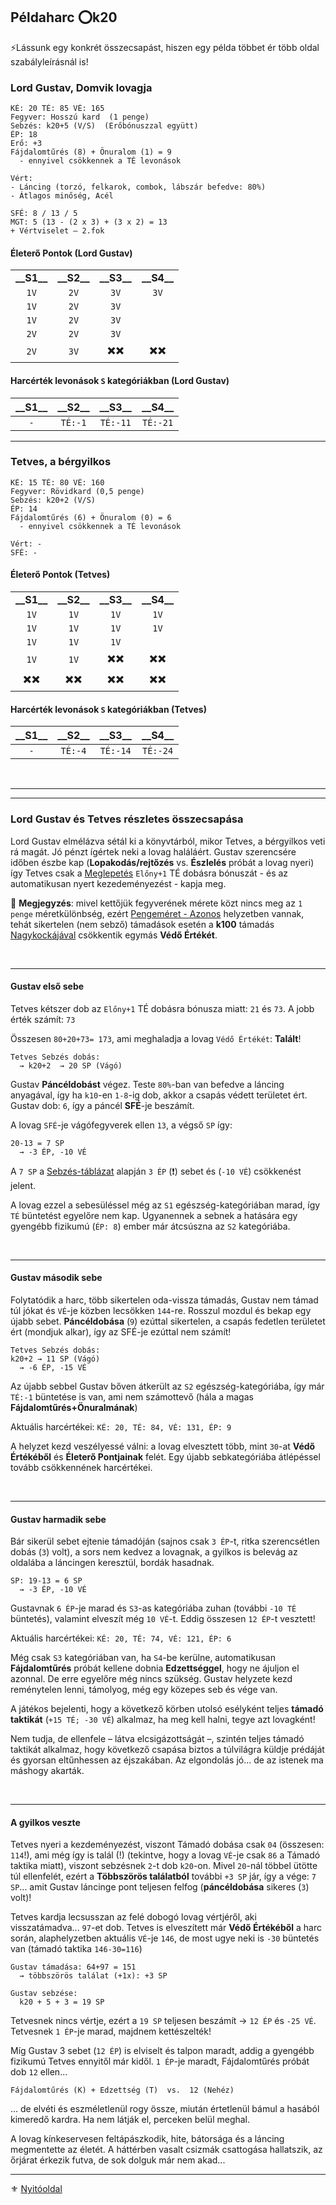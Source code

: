 ## Példaharc ⭕k20

⚡Lássunk egy konkrét összecsapást, hiszen egy példa többet ér több oldal szabályleírásnál is!

### Lord Gustav, Domvik lovagja

```
KÉ: 20 TÉ: 85 VÉ: 165
Fegyver: Hosszú kard  (1 penge)
Sebzés: k20+5 (V/S)  (Erőbónuszzal együtt)
ÉP: 18
Erő: +3
Fájdalomtűrés (8) + Önuralom (1) = 9
  - ennyivel csökkennek a TÉ levonások

Vért:
- Láncing (torzó, felkarok, combok, lábszár befedve: 80%)
- Átlagos minőség, Acél

SFÉ: 8 / 13 / 5
MGT: 5 (13 - (2 x 3) + (3 x 2) = 13
+ Vértviselet – 2.fok
```

#### Életerő Pontok (Lord Gustav)

|                |                |                |                |
| :------------: | :------------: | :------------: | :------------: |
| **\_\_S1\_\_** | **\_\_S2\_\_** | **\_\_S3\_\_** | **\_\_S4\_\_** |
|      `1V`      |      `2V`      |      `3V`      |      `3V`      |
|      `1V`      |      `2V`      |      `3V`      |                |
|      `1V`      |      `2V`      |      `3V`      |                |
|      `2V`      |      `2V`      |      `3V`      |                |
|      `2V`      |      `3V`      |      ✖️✖️      |      ✖️✖️      |

#### Harcérték levonások `S` kategóriákban (Lord Gustav)

| **\_\_S1\_\_** | **\_\_S2\_\_** | **\_\_S3\_\_** | **\_\_S4\_\_** |
| :------------: | :------------: | :------------: | :------------: |
|      `-`       |    `TÉ:-1`     |    `TÉ:-11`    |    `TÉ:-21`    |

---
### Tetves, a bérgyilkos

```
KÉ: 15 TÉ: 80 VÉ: 160
Fegyver: Rövidkard (0,5 penge)
Sebzés: k20+2 (V/S)
ÉP: 14
Fájdalomtűrés (6) + Önuralom (0) = 6
  - ennyivel csökkennek a TÉ levonások

Vért: -
SFÉ: -
```

#### Életerő Pontok (Tetves)

|     |     |     |     |
|:---:|:---:|:---:|:---:|
|**\_\_S1\_\_**|**\_\_S2\_\_**|**\_\_S3\_\_**|**\_\_S4\_\_**|
|`1V`|`1V`|`1V`|`1V`|
|`1V`|`1V`|`1V`|`1V`|
|`1V`|`1V`|`1V`|    |
|`1V`|`1V`|✖️✖️|✖️✖️|
|✖️✖️|✖️✖️|✖️✖️|✖️✖️|

#### Harcérték levonások `S` kategóriákban (Tetves)

| **\_\_S1\_\_** | **\_\_S2\_\_** | **\_\_S3\_\_** | **\_\_S4\_\_** |
| :------------: | :------------: | :------------: | :------------: |
|      `-`       |    `TÉ:-4`     |    `TÉ:-14`    |    `TÉ:-24`    |

<br />

---
---
### Lord Gustav és Tetves részletes összecsapása

Lord Gustav elmélázva sétál ki a könyvtárból, mikor Tetves, a bérgyilkos veti rá magát. Jó pénzt ígértek neki a lovag haláláért. Gustav szerencsére időben észbe kap (**Lopakodás/rejtőzés** vs. **Észlelés** próbát a lovag nyeri) így Tetves csak a [Meglepetés](065_01_harci_helyzetek.md#meglepet%C3%A9s) `Előny+1` TÉ dobásra bónuszát - és az automatikusan nyert kezedeményezést - kapja meg.

🔆 **Megjegyzés**: mivel kettőjük fegyverének mérete közt nincs meg az `1 penge` méretkülönbség, ezért [Pengeméret - Azonos](065_01_harci_helyzetek.md#fegyverm%C3%A9ret---azonos) helyzetben vannak, tehát sikertelen (nem sebző) támadások esetén a **k100** támadás [Nagykockájával](081_hatasok.md#-v%C3%A9-cs%C3%B6kkent%C3%A9s---nagykocka) csökkentik egymás **Védő Értékét**.

<br />

---
#### Gustav első sebe

Tetves kétszer dob az `Előny+1` TÉ dobásra bónusza miatt: `21` és `73`. A jobb érték számít: `73`

Összesen `80+20+73= 173`, ami meghaladja a lovag `Védő Értékét`: **Talált**!

```
Tetves Sebzés dobás:
  → k20+2  → 20 SP (Vágó)
```

Gustav **Páncéldobást** végez. Teste `80%`-ban van befedve a láncing anyagával, így ha `k10`-en `1-8`-ig dob, akkor a csapás védett területet ért.\
Gustav dob: `6`, így a páncél **SFÉ**-je beszámít.

A lovag `SFÉ`-je vágófegyverek ellen `13`, a végső `SP` így:

```
20-13 = 7 SP
  → -3 ÉP, -10 VÉ
```

A `7 SP` a [Sebzés-táblázat](064_02_06_sebzes.md#sp-%C3%A1tv%C3%A1lt%C3%A1sa-%C3%A9p-sebz%C3%A9sre-%C3%A9s-v%C3%A9-cs%C3%B6kkent%C3%A9sre) alapján `3 ÉP` (❗) sebet és (`-10 VÉ`) csökkenést jelent.

A lovag ezzel a sebesüléssel még az `S1` egészség-kategóriában marad, így `TÉ` büntetést egyelőre nem kap. Ugyanennek a sebnek a hatására egy gyengébb fizikumú (`ÉP: 8`) ember már átcsúszna az `S2` kategóriába.

<br />

---
#### Gustav második sebe

Folytatódik a harc, több sikertelen oda-vissza támadás, Gustav nem támad túl jókat és `VÉ`-je közben lecsökken `144`-re. Rosszul mozdul és bekap egy újabb sebet. **Páncéldobása** (`9`) ezúttal sikertelen, a csapás fedetlen területet ért (mondjuk alkar), így az SFÉ-je ezúttal nem számít!

```
Tetves Sebzés dobás:
k20+2 → 11 SP (Vágó)
  → -6 ÉP, -15 VÉ
```

Az újabb sebbel Gustav bőven átkerült az `S2` egészség-kategóriába, így már `TÉ:-1` büntetése is van, ami nem számottevő (hála a magas **Fájdalomtűrés+Önuralmának**)

Aktuális harcértékei: `KÉ: 20, TÉ: 84, VÉ: 131, ÉP: 9`

A helyzet kezd veszélyessé válni: a lovag elvesztett több, mint `30`-at **Védő Értékéből** és **Életerő Pontjainak** felét. Egy újabb sebkategóriába átlépéssel tovább csökkennének harcértékei.

<br />

---
#### Gustav harmadik sebe

Bár sikerül sebet ejtenie támadóján (sajnos csak `3 ÉP`-t, ritka szerencsétlen dobás (`3`) volt), a sors nem kedvez a lovagnak, a gyilkos is belevág az oldalába a láncingen keresztül, bordák hasadnak.

```
SP: 19-13 = 6 SP
  → -3 ÉP, -10 VÉ
```

Gustavnak `6 ÉP`-je marad és `S3`-as kategóriába zuhan (további `-10 TÉ` büntetés), valamint elveszít még `10 VÉ`-t. Eddig összesen `12 ÉP`-t vesztett!

Aktuális harcértékei: `KÉ: 20, TÉ: 74, VÉ: 121, ÉP: 6`

Még csak `S3` kategóriában van, ha `S4`-be kerülne, automatikusan **Fájdalomtűrés** próbát kellene dobnia **Edzettséggel**, hogy ne ájuljon el azonnal. De erre egyelőre még nincs szükség. Gustav helyzete kezd reménytelen lenni, támolyog, még egy közepes seb és vége van.

A játékos bejelenti, hogy a következő körben utolsó esélyként teljes **támadó taktikát** (`+15 TÉ; -30 VÉ`) alkalmaz, ha meg kell halni, tegye azt lovagként!

Nem tudja, de ellenfele – látva elcsigázottságát –, szintén teljes támadó taktikát alkalmaz, hogy következő csapása biztos a túlvilágra küldje prédáját és gyorsan eltűnhessen az éjszakában. Az elgondolás jó... de az istenek ma máshogy akarták.

<br />

---
#### A gyilkos veszte

Tetves nyeri a kezdeményezést, viszont Támadó dobása csak `04` (összesen: `114`!), ami még így is talál (!) (tekintve, hogy a lovag `VÉ`-je csak `86` a Támadó taktika miatt), viszont sebzésnek `2`-t dob `k20`-on. Mivel `20`-nál többel ütötte túl ellenfelét, ezért a **Többszörös találatból** további `+3 SP` jár, így a vége: `7 SP`... amit Gustav láncinge pont teljesen felfog (**páncéldobása** sikeres (`3`) volt)!

Tetves kardja lecsusszan az felé dobogó lovag vértjéről, aki visszatámadva... `97`-et dob. Tetves is elveszített már **Védő Értékéből** a harc során, alaphelyzetben aktuális `VÉ`-je `146`, de most ugye neki is `-30` büntetés van (támadó taktika `146-30=116`)

```
Gustav támadása: 64+97 = 151
  → többszörös találat (+1x): +3 SP
```

```
Gustav sebzése:
  k20 + 5 + 3 = 19 SP
```

Tetvesnek nincs vértje, ezért a `19 SP` teljesen beszámít → `12 ÉP` és `-25 VÉ`. Tetvesnek `1 ÉP`-je marad, majdnem kettészelték!

Míg Gustav 3 sebet (`12 ÉP`) is elviselt és talpon maradt, addig a gyengébb fizikumú Tetves ennyitől már kidől. `1 ÉP`-je maradt, Fájdalomtűrés próbát dob `12` ellen...

```
Fájdalomtűrés (K) + Edzettség (T)  vs.  12 (Nehéz)
```

... de elvéti és eszméletlenül rogy össze, miután értetlenül bámul a hasából kimeredő kardra. Ha nem látják el, perceken belül meghal.

A lovag kínkeservesen feltápászkodik, hite, bátorsága és a láncing megmentette az életét. A háttérben vasalt csizmák csattogása hallatszik, az őrjárat érkezik futva, de sok dolguk már nem akad...

---

⚜️ [Nyitóoldal](start.md#6-harcrendszer-%EF%B8%8F)
